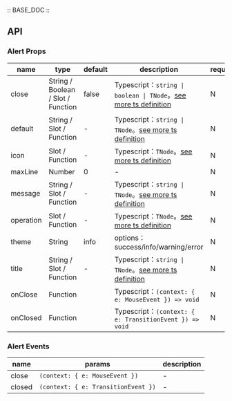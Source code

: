 :: BASE_DOC ::

## API
### Alert Props

name | type | default | description | required
-- | -- | -- | -- | --
close | String / Boolean / Slot / Function | false | Typescript：`string \| boolean \| TNode`。[see more ts definition](https://github.com/Tencent/tdesign-vue/blob/develop/src/common.ts) | N
default | String / Slot / Function | - | Typescript：`string \| TNode`。[see more ts definition](https://github.com/Tencent/tdesign-vue/blob/develop/src/common.ts) | N
icon | Slot / Function | - | Typescript：`TNode`。[see more ts definition](https://github.com/Tencent/tdesign-vue/blob/develop/src/common.ts) | N
maxLine | Number | 0 | \- | N
message | String / Slot / Function | - | Typescript：`string \| TNode`。[see more ts definition](https://github.com/Tencent/tdesign-vue/blob/develop/src/common.ts) | N
operation | Slot / Function | - | Typescript：`TNode`。[see more ts definition](https://github.com/Tencent/tdesign-vue/blob/develop/src/common.ts) | N
theme | String | info | options：success/info/warning/error | N
title | String / Slot / Function | - | Typescript：`string \| TNode`。[see more ts definition](https://github.com/Tencent/tdesign-vue/blob/develop/src/common.ts) | N
onClose | Function |  | Typescript：`(context: { e: MouseEvent }) => void`<br/> | N
onClosed | Function |  | Typescript：`(context: { e: TransitionEvent }) => void`<br/> | N

### Alert Events

name | params | description
-- | -- | --
close | `(context: { e: MouseEvent })` | \-
closed | `(context: { e: TransitionEvent })` | \-
